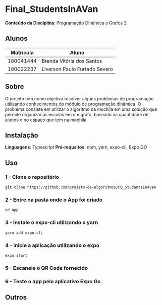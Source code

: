 # Final_StudentsInAVan

**Conteúdo da Disciplina**: Programação Dinâmica e Grafos 2<br>

## Alunos
|Matrícula | Aluno |
| -- | -- |
| 180041444  |  Brenda Vitória dos Santos |
| 180022237  |  Liverson Paulo Furtado Severo |

## Sobre 
O projeto tem como objetivo resolver alguns problemas de programação utilizando conhecimentos do módulo de programação dinâmica. O problema consiste em utilizar o algoritmo da mochila em uma solução que permite organizar as escolas em um grafo, baseado na quantidade de alunos e no espaço que tem na mochila.

## Instalação 
**Linguagens**: Typescript 
**Pré-requsitos**: npm, yarn, expo-cli, Expo GO

## Uso

### 1 - Clone o repositório
```
git clone https://github.com/projeto-de-algoritmos/PD_StudantsInAVan
```
### 2 - Entre na pasta onde o App foi criado
```
cd App
```
### 3 - Instale o expo-cli utilizando o yarn
```
yarn add expo-cli
```
### 4 - Inicie a aplicação utilizando o expo
```
expo start
```
### 5 - Escaneie o QR Code fornecido 
### 6 - Teste o app pelo aplicativo Expo Go

## Outros 
